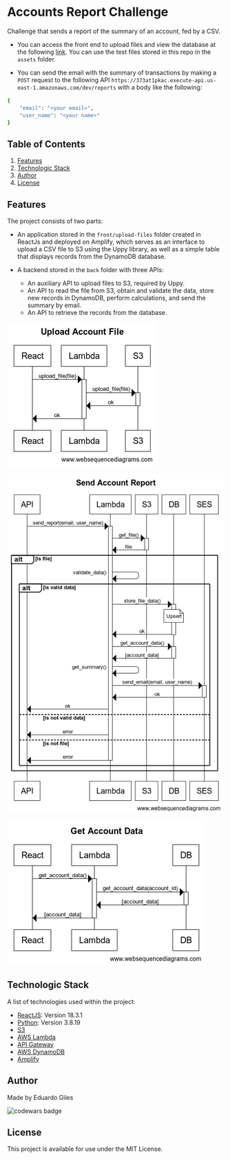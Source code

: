 # Accounts Report Challenge

Challenge that sends a report of the summary of an account, fed by a CSV.

- You can access the front end to upload files and view the database at the following [link](https://staging.d3dh9dnlcu97xg.amplifyapp.com). You can use the test files stored in this repo in the `assets` folder.

- You can send the email with the summary of transactions by making a `POST` request to the following API `https://373at1pkac.execute-api.us-east-1.amazonaws.com/dev/reports` with a body like the following:

```bash
{
    "email": "<your email>",
    "user_name": "<your name>"
}
```

## Table of Contents

1. [Features](#features)
2. [Technologic Stack](#technologic-stack)
3. [Author](#author)
4. [License](#license)

## Features

The project consists of two parts:

- An application stored in the `front/upload-files` folder created in ReactJs and deployed on Amplify, which serves as an interface to upload a CSV file to S3 using the Uppy library, as well as a simple table that displays records from the DynamoDB database.

- A backend stored in the `back` folder with three APIs:

  - An auxiliary API to upload files to S3, required by Uppy.
  - An API to read the file from S3, obtain and validate the data, store new records in DynamoDB, perform calculations, and send the summary by email.
  - An API to retrieve the records from the database.

![upload account files](assets/UploadAccountFile-Stori.png)

![send account report](assets/SendAccountReport-Stori.png)

![get account data](assets/GetAccountData-Stori.png)

## Technologic Stack

A list of technologies used within the project:

- [ReactJS](https://react.dev): Version 18.3.1
- [Python](https://www.python.org): Version 3.8.19
- [S3](https://aws.amazon.com/en/s3)
- [AWS Lambda](https://aws.amazon.com/en/pm/lambda/)
- [API Gateway](https://aws.amazon.com/en/api-gateway/)
- [AWS DynamoDB](https://aws.amazon.com/en/dynamodb/)
- [Amplify](https://aws.amazon.com/en/pm/amplify/)

## Author

Made by Eduardo Giles

![codewars badge](https://www.codewars.com/users/EddyGilz/badges/large)

## License

This project is available for use under the MIT License.
